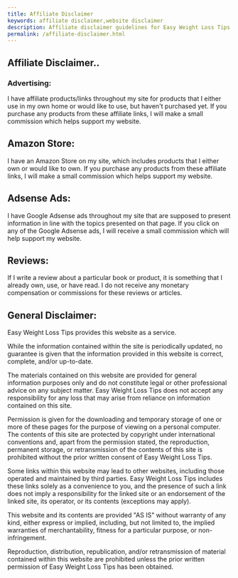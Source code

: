 ```yaml
---
title: Affiliate Disclaimer
keywords: affiliate disclaimer,website disclaimer
description: Affiliate disclaimer guidelines for Easy Weight Loss Tips. This website disclaimer outlines our advertising and compensation policies.
permalink: /affiliate-disclaimer.html
---
```


## Affiliate Disclaimer..
### Advertising:

I have affiliate products/links throughout my site for products that I either use in my own home or would like to use, but haven't purchased yet. If you purchase any products from these affiliate links, I will make a small commission which helps support my website.

## Amazon Store:

I have an Amazon Store on my site, which includes products that I either own or would like to own. If you purchase any products from these affiliate links, I will make a small commission which helps support my website.

## Adsense Ads:

I have Google Adsense ads throughout my site that are supposed to present information in line with the topics presented on that page. If you click on any of the Google Adsense ads, I will receive a small commission which will help support my website.

## Reviews:

If I write a review about a particular book or product, it is something that I already own, use, or have read. I do not receive any monetary compensation or commissions for these reviews or articles.

## General Disclaimer:

Easy Weight Loss Tips provides this website as a service.

While the information contained within the site is periodically updated, no guarantee is given that the information provided in this website is correct, complete, and/or up-to-date.

The materials contained on this website are provided for general information purposes only and do not constitute legal or other professional advice on any subject matter. Easy Weight Loss Tips does not accept any responsibility for any loss that may arise from reliance on information contained on this site.

Permission is given for the downloading and temporary storage of one or more of these pages for the purpose of viewing on a personal computer. The contents of this site are protected by copyright under international conventions and, apart from the permission stated, the reproduction, permanent storage, or retransmission of the contents of this site is prohibited without the prior written consent of Easy Weight Loss Tips.

Some links within this website may lead to other websites, including those operated and maintained by third parties. Easy Weight Loss Tips includes these links solely as a convenience to you, and the presence of such a link does not imply a responsibility for the linked site or an endorsement of the linked site, its operator, or its contents (exceptions may apply).

This website and its contents are provided "AS IS" without warranty of any kind, either express or implied, including, but not limited to, the implied warranties of merchantability, fitness for a particular purpose, or non-infringement.

Reproduction, distribution, republication, and/or retransmission of material contained within this website are prohibited unless the prior written permission of Easy Weight Loss Tips has been obtained.